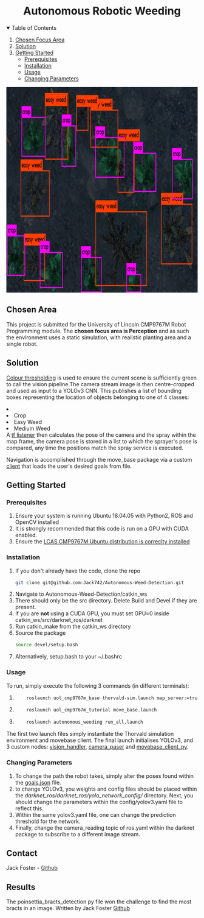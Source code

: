 <!-- PROJECT LOGO -->
<br />
  <h1 align="center">Autonomous Robotic Weeding</h3>


<!-- TABLE OF CONTENTS -->
<details open="open">
  <summary>Table of Contents</summary>
  <ol>
      <li><a href="#Chosen Area">Chosen Focus Area</a></li>
    <li><a href="#Solution">Solution</a></li>
    <li>
      <a href="#Getting Started">Getting Started</a>
      <ul>
        <li><a href="#Prerequisites">Prerequisites</a></li>
        <li><a href="#Installation">Installation</a></li>
        <li><a href="#Usage">Usage</a></li>
        <li><a href='#Changing Parameters'>Changing Parameters</a></li>
      </ul>
    </li>
  </ol>
</details>

<p align="center">
<img src="misc/crop_prediction.png" alt="Logo" width="960" height="540">
</p>

<!-- ABOUT THE PROJECT -->
## Chosen Area
This project is submitted for the University of Lincoln CMP9767M Robot Programming module. The **chosen focus area is Perception** and as such the environment uses a static simulation, with realistic planting area and a single robot.

## Solution
<a href='/catkin_ws/src/autonomous_weeding/src/camera_parser.py'>Colour thresholding</a> is used to ensure the current scene is sufficiently green to call the vision pipeline.The camera stream image is then centre-cropped and used as input to a YOLOv3 CNN. This publishes a list of bounding boxes representing the location of objects belonging to one of 4 classes: 
<li>
    <li>Crop</li>
    <li>Easy Weed</li>
    <li>Medium Weed</li>
</li>
A <a href='/catkin_ws/src/autonomous_weeding/src/transform_listener.py'>tf listener</a> then </a href='/catkin_ws/src/autonomous_weeding/src/vision_handler.py'>calculates the pose</a> of the camera and the spray within the map frame, the camera pose is stored in a list to which the sprayer's pose is compared, any time the positions match the spray service is executed.

Navigation is accomplished through the move_base package via a custom <a href='/catkin_ws/src/autonomous_weeding/src/movebase_client.py'>client</a> that loads the user's desired goals from file.

<!-- GETTING STARTED -->
## Getting Started

### Prerequisites
<ol>
    <li>Ensure your system is running Ubuntu 18.04.05 with Python2, ROS and OpenCV installed</li>
    <li>It is strongly recommended that this code is run on a GPU with CUDA enabled.</li>
    <li>Ensure the <a href="https://github.com/LCAS/CMP9767M">LCAS CMP9767M Ubuntu distribution is correclty installed</a></li>        
</ol>

### Installation


1. If you don't already have the code, clone the repo
   ```sh
   git clone git@github.com:Jack742/Autonomous-Weed-Detection.git
   ```
2. Navigate to Autonomous-Weed-Detection/catkin_ws
3. There should only be the src directory. Delete Build and Devel if they are present.
4. If you are **not** using a CUDA GPU, you must set GPU=0 inside catkin_ws/src/darknet_ros/darknet
5. Run catkin_make from the catkin_ws directory
6. Source the package 
    ```sh
    source devel/setup.bash
    ```
7. Alternatively, setup.bash to your ~/.bashrc


<!-- USAGE EXAMPLES -->
### Usage
To run, simply execute the following 3 commands (in different terminals):
1.  ```sh
        roslaunch uol_cmp9767m_base thorvald-sim.launch map_server:=true fake_localisation:=true
    ```
2.  ```sh
        roslaunch uol_cmp9767m_tutorial move_base.launch 
    ```
3.  ```sh
        roslaunch autonomous_weeding run_all.launch
    ```
The first two launch files simply instantiate the Thorvald simulation environment and movebase client. The final launch initialises YOLOv3, and 3 custom nodes: <a href='/catkin_ws/src/autonomous_weeding/src/vision_handler.py'>vision_handler</a>, <a href='/catkin_ws/src/autonomous_weeding/src/camera_parser.py'>camera_paser</a> and <a href='/catkin_ws/src/autonomous_weeding/src/'>movebase_client_py</a>.

### Changing Parameters
1. To change the path the robot takes, simply alter the poses found within the <a href='/catkin_ws/src/autonomous_weeding/src/cfg/goals.json'>goals.json</a> file.
2. to change YOLOv3, you weights and config files should be placed within the *darknet_ros/darknet_ros/yolo_network_config/* directory. Next, you should change the parameters within the config/yolov3.yaml file to reflect this.
3. Within the same yolov3.yaml file, one can change the prediction threshold for the network.
4. Finally, change the camera_reading topic of ros.yaml within the darknet package to subscribe to a different image stream.
<!-- CONTACT -->
## Contact

Jack Foster - [Github](https://github.com/Jack742)

## Results

The poinsettia_bracts_detection py file won the challenge to find the most bracts in an image. Written by Jack Foster [Github](https://github.com/Jack742)

